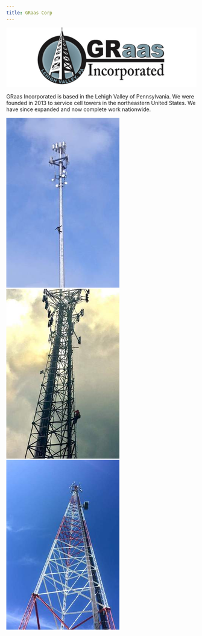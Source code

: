 ```yaml
---
title: GRaas Corp
---
```


![GRaasCorp Logo](images/graas_banner.png)

GRaas Incorporated is based in the Lehigh Valley of Pennsylvania. We were founded in 2013 to service cell towers in the northeastern United States. We have since expanded and now complete work nationwide.


![photo](images/picture05_small.jpg)
![photo](images/picture03_small.jpg)
![photo](images/picture09_small.jpg)
